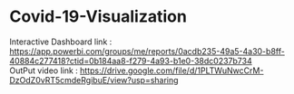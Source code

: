 # Covid-19-Visualization

Interactive Dashboard link : https://app.powerbi.com/groups/me/reports/0acdb235-49a5-4a30-b8ff-40884c277418?ctid=0b184aa8-f279-4a93-b1e0-38dc0237b734 <br/>
OutPut video link :  https://drive.google.com/file/d/1PLTWuNwcCrM-DzOdZ0vRT5cmdeRgibuE/view?usp=sharing

